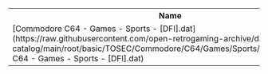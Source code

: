 <table>
<tr><th>Name</th><th>Size</th></tr>
<tr><td>
[Commodore C64 - Games - Sports - [DFI].dat](https://raw.githubusercontent.com/open-retrogaming-archive/dat-catalog/main/root/basic/TOSEC/Commodore/C64/Games/Sports/[DFI]/Commodore C64 - Games - Sports - [DFI].dat)
</td><td>9994</td></tr>
</table>
